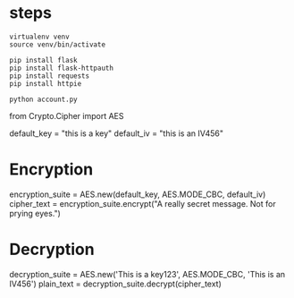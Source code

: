 
# steps

```
virtualenv venv
source venv/bin/activate

pip install flask
pip install flask-httpauth
pip install requests
pip install httpie

python account.py
```

from Crypto.Cipher import AES

default_key = "this is a key"
default_iv = "this is an IV456"


# Encryption
encryption_suite = AES.new(default_key, AES.MODE_CBC, default_iv)
cipher_text = encryption_suite.encrypt("A really secret message. Not for prying eyes.")

# Decryption
decryption_suite = AES.new('This is a key123', AES.MODE_CBC, 'This is an IV456')
plain_text = decryption_suite.decrypt(cipher_text)
